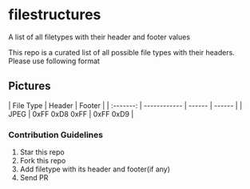 # filestructures
A list of all filetypes with their header and footer values

This repo is a curated list of all possible file types with their headers. </br>
Please use following format </br>

## Pictures
| File Type | Header | Footer | 
| :-------: | ------------ | ------ | ------ |
| JPEG | 0xFF 0xD8 0xFF | 0xFF 0xD9 |

### Contribution Guidelines
1. Star this repo
2. Fork this repo
3. Add filetype with its header and footer(if any)
4. Send PR
